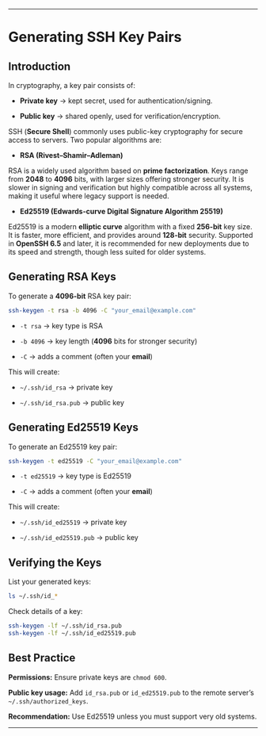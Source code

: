---

# Generating SSH Key Pairs

## Introduction

In cryptography, a key pair consists of:

- **Private key** → kept secret, used for authentication/signing.

- **Public key** → shared openly, used for verification/encryption.

SSH (**Secure Shell**) commonly uses public-key cryptography for secure access to servers. Two popular algorithms are:

- **RSA (Rivest–Shamir–Adleman)**

RSA is a widely used algorithm based on **prime factorization**. Keys range from **2048** to **4096** bits, with larger sizes offering stronger security. It is slower in signing and verification but highly compatible across all systems, making it useful where legacy support is needed.

- **Ed25519 (Edwards-curve Digital Signature Algorithm 25519)**

Ed25519 is a modern **elliptic curve** algorithm with a fixed **256-bit** key size. It is faster, more efficient, and provides around **128-bit** security. Supported in **OpenSSH 6.5** and later, it is recommended for new deployments due to its speed and strength, though less suited for older systems.

## Generating RSA Keys

To generate a **4096-bit** RSA key pair:

```bash
ssh-keygen -t rsa -b 4096 -C "your_email@example.com"
```

- `-t rsa` → key type is RSA

- `-b 4096` → key length (**4096** bits for stronger security)

- `-C` → adds a comment (often your **email**)

This will create:

- `~/.ssh/id_rsa` → private key

-  `~/.ssh/id_rsa.pub` → public key

## Generating Ed25519 Keys

To generate an Ed25519 key pair:

```bash
ssh-keygen -t ed25519 -C "your_email@example.com"
```

- `-t ed25519` → key type is Ed25519

- `-C` → adds a comment (often your **email**)

This will create:

- `~/.ssh/id_ed25519` → private key

- `~/.ssh/id_ed25519.pub` → public key

## Verifying the Keys

List your generated keys:

```bash
ls ~/.ssh/id_*
```

Check details of a key:

```bash
ssh-keygen -lf ~/.ssh/id_rsa.pub
ssh-keygen -lf ~/.ssh/id_ed25519.pub
```

## Best Practice

**Permissions:** Ensure private keys are `chmod 600`.

**Public key usage:** Add `id_rsa.pub` or `id_ed25519.pub` to the remote server’s `~/.ssh/authorized_keys`.

**Recommendation:** Use Ed25519 unless you must support very old systems.

---